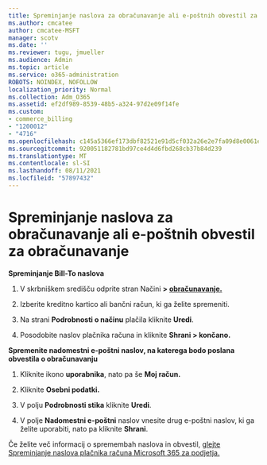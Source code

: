 ```yaml
---
title: Spreminjanje naslova za obračunavanje ali e-poštnih obvestil za obračunavanje
ms.author: cmcatee
author: cmcatee-MSFT
manager: scotv
ms.date: ''
ms.reviewer: tugu, jmueller
ms.audience: Admin
ms.topic: article
ms.service: o365-administration
ROBOTS: NOINDEX, NOFOLLOW
localization_priority: Normal
ms.collection: Adm_O365
ms.assetid: ef2df989-8539-48b5-a324-97d2e09f14fe
ms.custom:
- commerce_billing
- "1200012"
- "4716"
ms.openlocfilehash: c145a5366ef173dbf82521e91d5cf032a26e2e7fa09d8e0061ec03887a2a3124
ms.sourcegitcommit: 920051182781bd97ce4d4d6fbd268cb37b84d239
ms.translationtype: MT
ms.contentlocale: sl-SI
ms.lasthandoff: 08/11/2021
ms.locfileid: "57897432"
---
```

# <a name="change-billing-address-or-billing-email-notifications"></a>Spreminjanje naslova za obračunavanje ali e-poštnih obvestil za obračunavanje

**Spreminjanje Bill-To naslova**

1. V skrbniškem središču odprite stran Načini **> [obračunavanje.](https://go.microsoft.com/fwlink/p/?linkid=2018806)**

2. Izberite kreditno kartico ali bančni račun, ki ga želite spremeniti.

3. Na strani **Podrobnosti o načinu** plačila kliknite **Uredi**.

4. Posodobite naslov plačnika računa in kliknite **Shrani > končano.**

**Spremenite nadomestni e-poštni naslov, na katerega bodo poslana obvestila o obračunavanju** 

1. Kliknite ikono **uporabnika**, nato pa še **Moj račun.**

2. Kliknite **Osebni podatki.**

3. V polju **Podrobnosti stika** kliknite **Uredi**.

4. V polje **Nadomestni e-poštni** naslov vnesite drug e-poštni naslov, ki ga želite uporabiti, nato pa kliknite **Shrani**.

Če želite več informacij o spremembah naslova in obvestil, [glejte Spreminjanje naslova plačnika računa Microsoft 365 za podjetja.](https://docs.microsoft.com/microsoft-365/commerce/billing-and-payments/change-your-billing-addresses)
